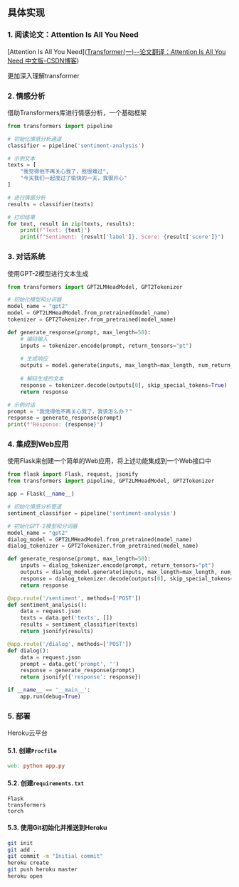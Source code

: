 ## 具体实现

### 1. 阅读论文：Attention Is All You Need

[Attention Is All You Need]([Transformer(一)--论文翻译：Attention Is All You Need 中文版-CSDN博客](https://blog.csdn.net/nocml/article/details/103082600))

更加深入理解transformer

### 2. 情感分析

借助Transformers库进行情感分析，一个基础框架

```python
from transformers import pipeline

# 初始化情感分析通道
classifier = pipeline('sentiment-analysis')

# 示例文本
texts = [
    "我觉得他不再关心我了，我很难过",
    "今天我们一起度过了愉快的一天，我很开心"
]

# 进行情感分析
results = classifier(texts)

# 打印结果
for text, result in zip(texts, results):
    print(f"Text: {text}")
    print(f"Sentiment: {result['label']}, Score: {result['score']}")
```

### 3. 对话系统

使用GPT-2模型进行文本生成

```python
from transformers import GPT2LMHeadModel, GPT2Tokenizer

# 初始化模型和分词器
model_name = "gpt2"
model = GPT2LMHeadModel.from_pretrained(model_name)
tokenizer = GPT2Tokenizer.from_pretrained(model_name)

def generate_response(prompt, max_length=50):
    # 编码输入
    inputs = tokenizer.encode(prompt, return_tensors="pt")
    
    # 生成响应
    outputs = model.generate(inputs, max_length=max_length, num_return_sequences=1)
    
    # 解码生成的文本
    response = tokenizer.decode(outputs[0], skip_special_tokens=True)
    return response

# 示例对话
prompt = "我觉得他不再关心我了，我该怎么办？"
response = generate_response(prompt)
print(f"Response: {response}")
```

### 4. 集成到Web应用

使用Flask来创建一个简单的Web应用，将上述功能集成到一个Web接口中

```python
from flask import Flask, request, jsonify
from transformers import pipeline, GPT2LMHeadModel, GPT2Tokenizer

app = Flask(__name__)

# 初始化情感分析管道
sentiment_classifier = pipeline('sentiment-analysis')

# 初始化GPT-2模型和分词器
model_name = "gpt2"
dialog_model = GPT2LMHeadModel.from_pretrained(model_name)
dialog_tokenizer = GPT2Tokenizer.from_pretrained(model_name)

def generate_response(prompt, max_length=50):
    inputs = dialog_tokenizer.encode(prompt, return_tensors="pt")
    outputs = dialog_model.generate(inputs, max_length=max_length, num_return_sequences=1)
    response = dialog_tokenizer.decode(outputs[0], skip_special_tokens=True)
    return response

@app.route('/sentiment', methods=['POST'])
def sentiment_analysis():
    data = request.json
    texts = data.get('texts', [])
    results = sentiment_classifier(texts)
    return jsonify(results)

@app.route('/dialog', methods=['POST'])
def dialog():
    data = request.json
    prompt = data.get('prompt', '')
    response = generate_response(prompt)
    return jsonify({'response': response})

if __name__ == '__main__':
    app.run(debug=True)

```

### 5. 部署

Heroku云平台

#### 5.1. 创建`Procfile`

```makefile
web: python app.py
```

#### 5.2. 创建`requirements.txt`

```
Flask
transformers
torch
```

#### 5.3. 使用Git初始化并推送到Heroku

```bash
git init
git add .
git commit -m "Initial commit"
heroku create
git push heroku master
heroku open
```



